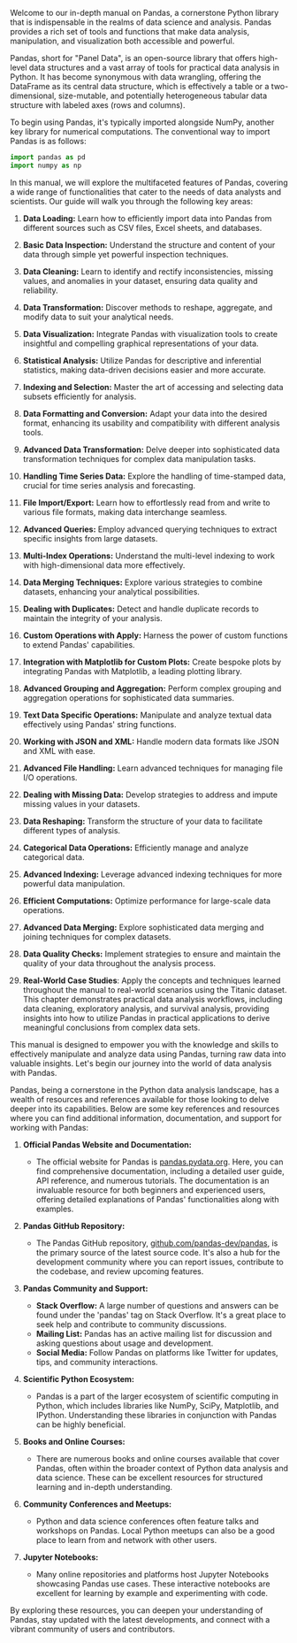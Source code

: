 
Welcome to our in-depth manual on Pandas, a cornerstone Python library that is indispensable in the realms of data science and analysis. Pandas provides a rich set of tools and functions that make data analysis, manipulation, and visualization both accessible and powerful.

Pandas, short for "Panel Data", is an open-source library that offers high-level data structures and a vast array of tools for practical data analysis in Python. It has become synonymous with data wrangling, offering the DataFrame as its central data structure, which is effectively a table or a two-dimensional, size-mutable, and potentially heterogeneous tabular data structure with labeled axes (rows and columns).

To begin using Pandas, it's typically imported alongside NumPy, another key library for numerical computations. The conventional way to import Pandas is as follows:

```python
import pandas as pd
import numpy as np
```

In this manual, we will explore the multifaceted features of Pandas, covering a wide range of functionalities that cater to the needs of data analysts and scientists. Our guide will walk you through the following key areas:

  1. **Data Loading:** Learn how to efficiently import data into Pandas from different sources such as CSV files, Excel sheets, and databases.

  2. **Basic Data Inspection:** Understand the structure and content of your data through simple yet powerful inspection techniques.

  3. **Data Cleaning:** Learn to identify and rectify inconsistencies, missing values, and anomalies in your dataset, ensuring data quality and reliability.

  4. **Data Transformation:** Discover methods to reshape, aggregate, and modify data to suit your analytical needs.

  5. **Data Visualization:** Integrate Pandas with visualization tools to create insightful and compelling graphical representations of your data.

  6. **Statistical Analysis:** Utilize Pandas for descriptive and inferential statistics, making data-driven decisions easier and more accurate.

  7. **Indexing and Selection:** Master the art of accessing and selecting data subsets  efficiently for analysis.

  8. **Data Formatting and Conversion:** Adapt your data into the desired format, enhancing its usability and compatibility with different analysis tools.

  9. **Advanced Data Transformation:** Delve deeper into sophisticated data transformation techniques for complex data manipulation tasks.

  10. **Handling Time Series Data:** Explore the handling of time-stamped data, crucial for time series analysis and forecasting.

  11. **File Import/Export:** Learn how to effortlessly read from and write to various file formats, making data interchange seamless.

  12. **Advanced Queries:** Employ advanced querying techniques to extract specific insights from large datasets.

  13. **Multi-Index Operations:** Understand the multi-level indexing to work with high-dimensional data more effectively.

  14. **Data Merging Techniques:** Explore various strategies to combine datasets, enhancing your analytical possibilities.

  15. **Dealing with Duplicates:** Detect and handle duplicate records to maintain the integrity of your analysis.

  16. **Custom Operations with Apply:** Harness the power of custom functions to extend Pandas' capabilities.

  17. **Integration with Matplotlib for Custom Plots:** Create bespoke plots by integrating Pandas with Matplotlib, a leading plotting library.

  18. **Advanced Grouping and Aggregation:** Perform complex grouping and aggregation operations for sophisticated data summaries.

  19. **Text Data Specific Operations:** Manipulate and analyze textual data effectively using Pandas' string functions.

  20. **Working with JSON and XML:** Handle modern data formats like JSON and XML with ease.

  21. **Advanced File Handling:** Learn advanced techniques for managing file I/O operations.

  22. **Dealing with Missing Data:** Develop strategies to address and impute missing values in your datasets.

  23. **Data Reshaping:** Transform the structure of your data to facilitate different types of analysis.

  24. **Categorical Data Operations:** Efficiently manage and analyze categorical data.

  25. **Advanced Indexing:** Leverage advanced indexing techniques for more powerful data manipulation.

  26. **Efficient Computations:** Optimize performance for large-scale data operations.

  27. **Advanced Data Merging:** Explore sophisticated data merging and joining techniques for complex datasets.

  28. **Data Quality Checks:** Implement strategies to ensure and maintain the quality of your data throughout the analysis process.

  29. **Real-World Case Studies**: Apply the concepts and techniques learned throughout the manual to real-world scenarios using the Titanic dataset. This chapter demonstrates practical data analysis workflows, including data cleaning, exploratory analysis, and survival analysis, providing insights into how to utilize Pandas in practical applications to derive meaningful conclusions from complex data sets.

This manual is designed to empower you with the knowledge and skills to effectively manipulate and analyze data using Pandas, turning raw data into valuable insights. Let's begin our journey into the world of data analysis with Pandas.

Pandas, being a cornerstone in the Python data analysis landscape, has a wealth of resources and references available for those looking to delve deeper into its capabilities. Below are some key references and resources where you can find additional information, documentation, and support for working with Pandas:

1. **Official Pandas Website and Documentation:**
    - The official website for Pandas is [pandas.pydata.org](https://pandas.pydata.org/). Here, you can find comprehensive documentation, including a detailed user guide, API reference, and numerous tutorials. The documentation is an invaluable resource for both beginners and experienced users, offering detailed explanations of Pandas' functionalities along with examples.

2. **Pandas GitHub Repository:**
    - The Pandas GitHub repository, [github.com/pandas-dev/pandas](https://github.com/pandas-dev/pandas), is the primary source of the latest source code. It's also a hub for the development community where you can report issues, contribute to the codebase, and review upcoming features.

3. **Pandas Community and Support:**
    - **Stack Overflow:** A large number of questions and answers can be found under the 'pandas' tag on Stack Overflow. It's a great place to seek help and contribute to community discussions.
    - **Mailing List:** Pandas has an active mailing list for discussion and asking questions about usage and development.
    - **Social Media:** Follow Pandas on platforms like Twitter for updates, tips, and community interactions.

4. **Scientific Python Ecosystem:**
    - Pandas is a part of the larger ecosystem of scientific computing in Python, which includes libraries like NumPy, SciPy, Matplotlib, and IPython. Understanding these libraries in conjunction with Pandas can be highly beneficial.

5. **Books and Online Courses:**
    - There are numerous books and online courses available that cover Pandas, often within the broader context of Python data analysis and data science. These can be excellent resources for structured learning and in-depth understanding.

6. **Community Conferences and Meetups:**
    - Python and data science conferences often feature talks and workshops on Pandas. Local Python meetups can also be a good place to learn from and network with other users.

7. **Jupyter Notebooks:**
    - Many online repositories and platforms host Jupyter Notebooks showcasing Pandas use cases. These interactive notebooks are excellent for learning by example and experimenting with code.

By exploring these resources, you can deepen your understanding of Pandas, stay updated with the latest developments, and connect with a vibrant community of users and contributors.
